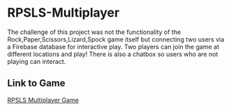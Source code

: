 # RPSLS-Multiplayer

The challenge of this project was not the functionality of the Rock,Paper,Scissors,Lizard,Spock game itself but connecting two users via a Firebase database for interactive play.  Two players can join the game at different locations and play!  There is also a chatbox so users who are not playing can interact.

## Link to Game

[RPSLS Multiplayer Game](https://btdrizzle.github.io/RPSLS-Multiplayer/index.html "Click to play the game!  Find a friend to join!")
